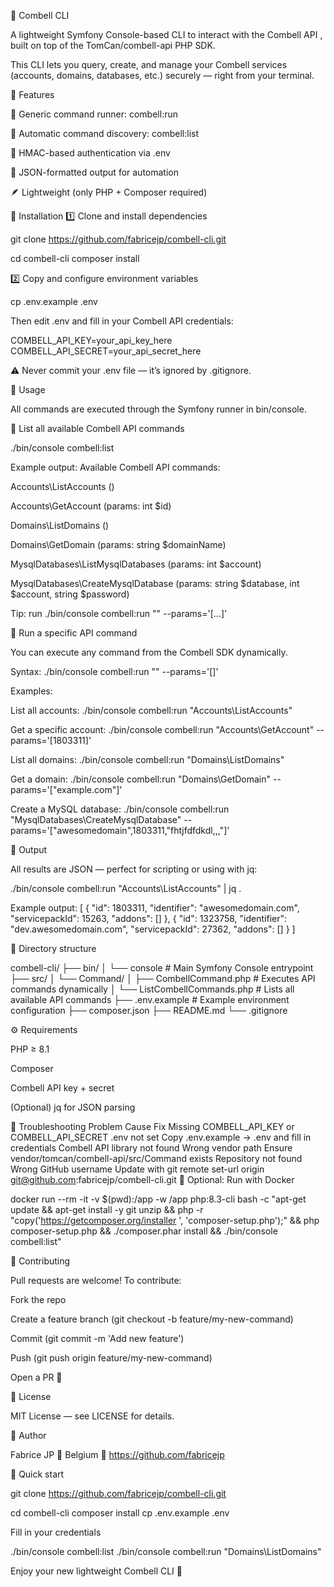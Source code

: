 🧰 Combell CLI






A lightweight Symfony Console-based CLI to interact with the Combell API
, built on top of the TomCan/combell-api
 PHP SDK.

This CLI lets you query, create, and manage your Combell services (accounts, domains, databases, etc.) securely — right from your terminal.

🚀 Features

🔧 Generic command runner: combell:run

📜 Automatic command discovery: combell:list

🔐 HMAC-based authentication via .env

🧩 JSON-formatted output for automation

🪶 Lightweight (only PHP + Composer required)

🧱 Installation
1️⃣ Clone and install dependencies

git clone https://github.com/fabricejp/combell-cli.git

cd combell-cli
composer install

2️⃣ Copy and configure environment variables

cp .env.example .env

Then edit .env and fill in your Combell API credentials:

COMBELL_API_KEY=your_api_key_here
COMBELL_API_SECRET=your_api_secret_here

⚠️ Never commit your .env file — it’s ignored by .gitignore.

🧰 Usage

All commands are executed through the Symfony runner in bin/console.

🔹 List all available Combell API commands

./bin/console combell:list

Example output:
Available Combell API commands:

Accounts\ListAccounts ()

Accounts\GetAccount (params: int $id)

Domains\ListDomains ()

Domains\GetDomain (params: string $domainName)

MysqlDatabases\ListMysqlDatabases (params: int $account)

MysqlDatabases\CreateMysqlDatabase (params: string $database, int $account, string $password)

Tip: run ./bin/console combell:run "<Command>" --params='[...]'

🔹 Run a specific API command

You can execute any command from the Combell SDK dynamically.

Syntax:
./bin/console combell:run "<CommandNamespace>" --params='[<parameters>]'

Examples:

List all accounts:
./bin/console combell:run "Accounts\ListAccounts"

Get a specific account:
./bin/console combell:run "Accounts\GetAccount" --params='[1803311]'

List all domains:
./bin/console combell:run "Domains\ListDomains"

Get a domain:
./bin/console combell:run "Domains\GetDomain" --params='["example.com"]'

Create a MySQL database:
./bin/console combell:run "MysqlDatabases\CreateMysqlDatabase" --params='["awesomedomain",1803311,"fhtjfdfdkdl,,,"]'

🔹 Output

All results are JSON — perfect for scripting or using with jq:

./bin/console combell:run "Accounts\ListAccounts" | jq .

Example output:
[
{
"id": 1803311,
"identifier": "awesomedomain.com",
"servicepackId": 15263,
"addons": []
},
{
"id": 1323758,
"identifier": "dev.awesomedomain.com",
"servicepackId": 27362,
"addons": []
}
]

🧩 Directory structure

combell-cli/
├── bin/
│   └── console                    # Main Symfony Console entrypoint
├── src/
│   └── Command/
│       ├── CombellCommand.php     # Executes API commands dynamically
│       └── ListCombellCommands.php # Lists all available API commands
├── .env.example                   # Example environment configuration
├── composer.json
├── README.md
└── .gitignore


⚙️ Requirements

PHP ≥ 8.1

Composer

Combell API key + secret

(Optional) jq for JSON parsing

🧪 Troubleshooting
Problem	Cause	Fix
Missing COMBELL_API_KEY or COMBELL_API_SECRET	.env not set	Copy .env.example → .env and fill in credentials
Combell API library not found	Wrong vendor path	Ensure vendor/tomcan/combell-api/src/Command exists
Repository not found	Wrong GitHub username	Update with git remote set-url origin git@github.com:fabricejp/combell-cli.git
🐳 Optional: Run with Docker

docker run --rm -it
-v $(pwd):/app
-w /app
php:8.3-cli
bash -c "apt-get update && apt-get install -y git unzip && php -r "copy('https://getcomposer.org/installer
', 'composer-setup.php');" && php composer-setup.php && ./composer.phar install && ./bin/console combell:list"

🧩 Contributing

Pull requests are welcome!
To contribute:

Fork the repo

Create a feature branch (git checkout -b feature/my-new-command)

Commit (git commit -m 'Add new feature')

Push (git push origin feature/my-new-command)

Open a PR 🎉

🧾 License

MIT License — see LICENSE
 for details.

👤 Author

Fabrice JP
📍 Belgium
🔗 https://github.com/fabricejp

💬 Quick start

git clone https://github.com/fabricejp/combell-cli.git

cd combell-cli
composer install
cp .env.example .env

Fill in your credentials

./bin/console combell:list
./bin/console combell:run "Domains\ListDomains"

Enjoy your new lightweight Combell CLI 🚀
